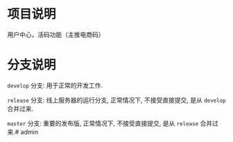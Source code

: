 # 项目说明

用户中心，活码功能（主推电商码）


# 分支说明

`develop` 分支: 用于正常的开发工作.

`release` 分支: 线上服务器的运行分支, 正常情况下, 不接受直接提交, 是从 `develop` 合并过来.

`master` 分支: 重要的发布版, 正常情况下, 不接受直接提交, 是从 `release` 合并过来.# admin
